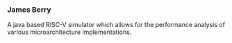 ### James Berry

A java based RISC-V simulator which allows for the performance analysis of various microarchitecture implementations.